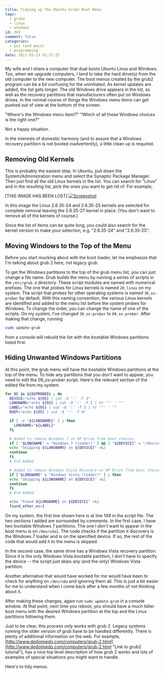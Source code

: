 ```yaml
---
title: Tidying up the Ubuntu Grub2 Boot Menu
tags:
  - grub2
  - linux
  - windows
id: 243
comment: false
categories:
  - pcs (and macs)
  - programming
date: 2011-03-13 01:27:27
---
```


My wife and I share a computer that dual boots Ubuntu Linux and Windows. Too, when we upgrade computers, I tend to take the hard drive(s) from the old computer to the new computer. The boot menus created by the grub2 program can be a bit confusing for the uninitiated. As kernel updates are added, the list gets longer. The old Windows drive appears in the list, as well as the recovery partitions that manufacturers often put on Windows drives. In the normal course of things the Windows menu items can get pushed out of view at the bottom of the screen.

"Where's the Windows menu item!?" "Which of all these Windows choices is the right one?"

Not a happy situation.

In the interests of domestic harmony (and to assure that a Windows recovery partition is not booted inadvertently), a little clean up is required.

<!--more-->

## Removing Old Kernels

This is probably the easiest step. In Ubuntu, pull down the System/Administration menu and select the Synaptic Package Manager. Then just find all the old Linux kernels in the list. You can search for "Linux" and in the resulting list, pick the ones you want to get rid of. For example,

[THIS IMAGE HAS BEEN LOST]
[![](http://saturdaynitebathsoap.com/blog/wp-content/uploads/2011/03/Screenshot1-1024x453.png "Screenshot")](http://clarkonium.net/?attachment_id=251)

In this image the Linux 2.6.35-24 and 2.6.35-25 kernels are selected for complete removal leaving the 2.6.35-27 kernel in place. (You don't want to remove all of the kernels of course.)

Since the list of items can be quite long, you could also search for the kernel version to make your selection, e.g. "2.6.35-24" and "2.6.35-25".

## Moving Windows to the Top of the Menu

Before you start mucking about with the boot loader, let me emphasize that I'm talking about grub 2 here, not legacy grub.

To get the Windows partitions to the top of the grub menu list, you can just change a file name. Grub builds the menu by running a series of scripts in the `/etc/grub.d` directory. These script modules are named with numerical prefixes. The one that probes for Linux kernels is named `20_linux` on my system. The script that probes for other operating systems is named `30_os-prober` by default. With this naming convention, the various Linux kernels are identified and added to the menu list before the system probes for Windows. To change the order, you can change the name of one of the scripts. On my system, I've changed `30_os-prober` to `09_os-prober`. After making that change, running

```bash
sudo update-grub
```

from a console will rebuild the list with the bootable Windows partitions listed first.

## Hiding Unwanted Windows Partitions

At this point, the grub menu will have the bootable Windows partitions at the top of the menu. To hide any partitions that you don't want to appear, you need to edit the 09_os-prober script. Here's the relevant section of the edited file from my system.

```bash
for OS in ${OSPROBED} ; do
  DEVICE="echo ${OS} | cut -d ':' -f 1"
  LONGNAME="echo ${OS} | cut -d ':' -f 2 | tr '^' ' '"
  LABEL="echo ${OS} | cut -d ':' -f 3 | tr '^' ' '"
  BOOT="echo ${OS} | cut -d ':' -f 4"

  if [ -z "${LONGNAME}" ] ; then
    LONGNAME="${LABEL}"
  fi

  # Added to remove Windows 7 on HP Drive from boot choices
  if [ "$LONGNAME" = "Windows 7 (loader)" ] && [ "${DEVICE}" = "/dev/sda1" ] ; then
  echo "Skipping ${LONGNAME} on ${DEVICE}" >&2
  continue
  fi
  # End Added

  # Added to remove Windows Vista Recovery on HP Drive from boot choices
  if ["$LONGNAME" = "Windows Vista (loader)" ] ; then
  echo "Skipping ${LONGNAME} on ${DEVICE}" >&2
  continue
  fi
  # End Added

  echo "Found ${LONGNAME} on ${DEVICE}" >&2
  found_other_os=1
```

On my system, the first line shown here is at line 149 in the script file. The two sections I added are surrounded by comments. In the first case, I have two bootable Windows 7 partitions. The one I _don't_ want to appear in the boot menu is on `/dev/sda1`. The code checks if the partition it discovers is the Windows 7 loader and is on the specified device. If so, the rest of the code that would add it to the menu is skipped.

In the second case, the same drive has a Windows Vista recovery partition. Since it is the only Windows Vista bootable partition, I don't have to specify the device -- the script just skips any (and the only) Windows Vista partition.

Another alternative that would have worked for me would have been to check for anything on `/dev/sda` and ignoring them all. This is just a bit easier for me to understand when I come back after a few months of not thinking about it.

After making these changes, again run `sudo update-grub` in a console window. At that point, next time you reboot, you should have a much tidier boot menu with the desired Windows partition at the top and the Linux partitions following them.

Just to be clear, this process only works with grub 2\. Legacy systems running the older version of grub have to be handled differently. There is plenty of additional information on the web. For example, [http://www.dedoimedo.com/computers/grub-2.html](http://www.dedoimedo.com/computers/grub-2.html "Link to grub2 tutorial"), has a nice top level description of how grub 2 works and lots of examples of special situations you might want to handle.

Here's to tidy menus.